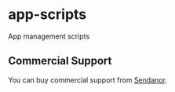 app-scripts
===========

App management scripts

Commercial Support
------------------

You can buy commercial support from [Sendanor](http://sendanor.com/software).
